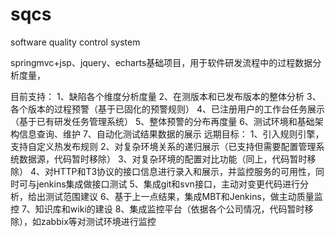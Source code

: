 # sqcs
software quality control system

springmvc+jsp、jquery、echarts基础项目，用于软件研发流程中的过程数据分析度量，

目前支持：
  1、缺陷各个维度分析度量
  2、在测版本和已发布版本的整体分析
  3、各个版本的过程预警（基于已固化的预警规则）
  4、已注册用户的工作台任务展示（基于已有研发任务管理系统）
  5、整体预警的分布再度量
  6、测试环境和基础架构信息查询、维护
  7、自动化测试结果数据的展示
远期目标：
  1、引入规则引擎，支持自定义热发布规则
  2、对复杂环境关系的递归展示（已支持但需要配置管理系统数据源，代码暂时移除）
  3、对复杂环境的配置对比功能（同上，代码暂时移除）
  4、对HTTP和T3协议的接口信息进行录入和展示，并监控服务的可用性，同时可与jenkins集成做接口测试
  5、集成git和svn接口，主动对变更代码进行分析，给出测试范围建议
  6、基于上一点结果，集成MBT和Jenkins，做主动质量监控
  7、知识库和wiki的建设
  8、集成监控平台（依据各个公司情况，代码暂时移除），如zabbix等对测试环境进行监控
